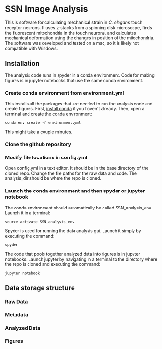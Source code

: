 # SSN Image Analysis

This is software for calculating mechanical strain in *C. elegans* touch receptor neurons. It uses z-stacks from a spinning disk microscope, finds the fluorescent mitochondria in the touch neurons, and calculates mechanical deformation using the changes in position of the mitochondria. The software was developed and tested on a mac, so it is likely not compatible with Windows.

## Installation 

The analysis code runs in spyder in a conda environment. Code for making figures is in jupyter notebooks that use the same conda environment.

### Create conda environment from environment.yml
This installs all the packages that are needed to run the analysis code and create figures. First, [install conda](https://docs.conda.io/projects/conda/en/latest/user-guide/install/index.html) if you haven't already. Then, open a terminal and create the conda environment:
```
conda env create -f environment.yml
```
This might take a couple minutes.

### Clone the github repository

### Modify file locations in config.yml

Open config.yml in a text editor. It should be in the base directory of the cloned repo. Change the file paths for the raw data and code. The analysis_dir should be where the repo is cloned.

### Launch the conda environment and then spyder or jupyter notebook
The conda environment should automatically be called SSN_analysis_env. Launch it in a terminal:
```
source activate SSN_analysis_env
```

Spyder is used for running the data analysis gui. Launch it simply by executing the command:
```
spyder
```

The code that pools together analyzed data into figures is in jupyter notebooks. Launch jupyter by navigating in a terminal to the directory where the repo is cloned and executing the command:
```
jupyter notebook
```

## Data storage structure
### Raw Data
### Metadata
### Analyzed Data
### Figures

<!---

# Dependencies - probably don't need this because I have env.yml file
## Managed with conda
- tkinter
- glob
- matplotlib
- numpy
- yaml
- warnings
- pandas
- scipy
- math
- pathlib
- time
- pims
- os
- datetime
- typing
- nd2reader
- spread
- oauth2client
- pandastable
- fast_histogram

## Direct from github
- trackpy

-->


